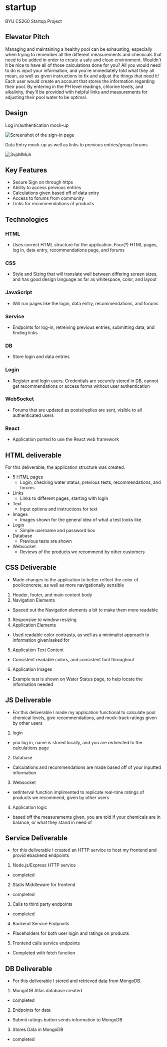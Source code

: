 # startup
BYU CS260 Startup Project

## Elevator Pitch

Managing and maintaining a healthy pool can be exhausting, especially when trying to remember all the different measurements and chemicals that need to be added in order to create a safe and clean environment. Wouldn't it be nice to have all of those calculations done for you? All you would need to do is input your information, and you're immediately told what they all mean, as well as given instructions to fix and adjust the things that need it! Each user would create an account that stores the information regarding their pool. By entering in the PH level readings, chlorine levels, and alkalinity, they'll be provided with helpful links and measurements for adjusting their pool water to be optimal.


## Design

Log in/authentication mock-up

![Screenshot of the sign-in page](https://github.com/garrettsvance/startup/assets/88953533/33ccd6b8-c72b-4c84-8e36-55fdbdc94724)

Data Entry mock-up as well as links to previous entries/group forums

![3vpMMuh](https://github.com/garrettsvance/startup/assets/88953533/687bb48f-8a40-4fa7-b935-a60d7e60fa7a)




## Key Features
* Secure Sign on through https
* Ability to access previous entries
* Calculations given based off of data entry
* Access to forums from community
* Links for recommendations of products

## Technologies

### HTML
* Uses correct HTML structure for the application. Four(?) HTML pages, log in, data entry, recommendations page, and forums

### CSS
* Style and Sizing that will translate well between differing screen sizes, and has good design language as far as whitespace, color, and layout


### JavaScript
* Will run pages like the login, data entry, recommendations, and forums


### Service
* Endpoints for log-in, retreiving previous entries, submitting data, and finding links


### DB
* Store login and data entries


### Login
* Register and login users. Credentials are securely stored in DB, cannot get recommendations or access forms without user authentication


### WebSocket
* Forums that are updated as posts/replies are sent, visible to all authenticated users


### React
* Application ported to use the React web framework

## HTML deliverable
For this deliverable, the application structure was created.
- 5 HTML pages
  - Login, checking water status, previous tests, recommendations, and forums
- Links
  - Links to different pages, starting with login
- Text
  - Input options and instructions for text
- Images
  - Images shown for the general idea of what a test looks like
- Login
  - Simple username and password box
- Database
  - Previous tests are shown
- Websocket
  - Reviews of the products we recommend by other customers

## CSS Deliverable
* Made changes to the application to better reflect the color of pool/concrete, as well as more navigationally sensible

1. Header, footer, and main content body
2. Navigation Elements
  - Spaced out the Navigation elements a bit to make them more readable
3. Responsive to window resizing
4. Application Elements
  - Used readable color contrasts, as well as a minimalist approach to information given/asked for
5. Application Text Content
  - Consistent readable colors, and consistent font throughout
6. Application Images
  - Example test is shown on Water Status page, to help locate the information needed

## JS Deliverable
* For this deliverable I made my application functional to calculate pool chemical levels, give recommendations, and mock-track ratings given by other users

1. login
  - you log in, name is stored locally, and you are redirected to the calculations page
2. Database 
  - Calculations and recommendations are made based off of your inputted information
3. Websocket
  - setInterval function implimented to replicate real-time ratings of products we recommend, given by other users
4. Application logic 
  - based off the measurements given, you are told if your chemicals are in balance, or what they stand in need of

## Service Deliverable
* for this deliverable I created an HTTP service to host my frontend and provid ebackend endpoints

1. Node.js/Express HTTP service
  - completed
2. Statis Middleware for frontend
  - completed
3. Calls to third party endpoints
  - completed
4. Backend Service Endpoints
  - Placeholders for both user login and ratings on products
5. Frontend calls service endpoints
  - Completed with fetch function 

## DB Deliverable
* For this deliverable I stored and retrieved data from MongoDB.

1. MongoDB Atlas database created
  - completed
2. Endpoints for data 
  - Submit ratings button sends information to MongoDB
3. Stores Data in MongoDB
  - completed
  
